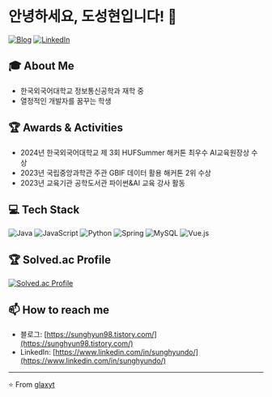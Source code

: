 # 안녕하세요, 도성현입니다! 👋

[![Blog](https://img.shields.io/badge/Blog-sunghyun98.tistory.com-orange?style=flat-square&logo=blogger&logoColor=white)](https://sunghyun98.tistory.com/)
[![LinkedIn](https://img.shields.io/badge/LinkedIn-sunghyundo-blue?style=flat-square&logo=linkedin&logoColor=white)](https://www.linkedin.com/in/sunghyundo/)

## 🎓 About Me
- 한국외국어대학교 정보통신공학과 재학 중
- 열정적인 개발자를 꿈꾸는 학생

## 🏆 Awards & Activities
- 2024년 한국외국어대학교 제 3회 HUFSummer 해커톤 최우수 AI교육원장상 수상
- 2023년 국립중앙과학관 주관 GBIF 데이터 활용 해커톤 2위 수상
- 2023년 교육기관 공학도서관 파이썬&AI 교육 강사 활동

## 💻 Tech Stack
<p align="left">
  <img src="https://img.shields.io/badge/-Java-007396?style=flat-square&logo=java&logoColor=white" alt="Java"/>
  <img src="https://img.shields.io/badge/-JavaScript-F7DF1E?style=flat-square&logo=javascript&logoColor=black" alt="JavaScript"/>
  <img src="https://img.shields.io/badge/-Python-3776AB?style=flat-square&logo=python&logoColor=white" alt="Python"/>
  <img src="https://img.shields.io/badge/-Spring-6DB33F?style=flat-square&logo=spring&logoColor=white" alt="Spring"/>
  <img src="https://img.shields.io/badge/-MySQL-4479A1?style=flat-square&logo=mysql&logoColor=white" alt="MySQL"/>
  <img src="https://img.shields.io/badge/-Vue.js-4FC08D?style=flat-square&logo=vue.js&logoColor=white" alt="Vue.js"/>
</p>

## 🏆 Solved.ac Profile
[![Solved.ac Profile](http://mazassumnida.wtf/api/v2/generate_badge?boj=glaxyt)](https://solved.ac/glaxyt/)

## 📫 How to reach me
- 블로그: [https://sunghyun98.tistory.com/](https://sunghyun98.tistory.com/)
- LinkedIn: [https://www.linkedin.com/in/sunghyundo/](https://www.linkedin.com/in/sunghyundo/)

---
⭐️ From [glaxyt](https://github.com/glaxyt)
